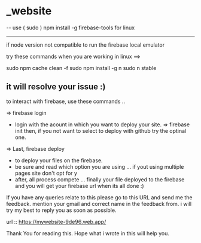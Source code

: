 # _website

--  use ( sudo ) npm install -g firebase-tools for linux

-----------------
if node version not compatible to run the firebase local emulator

try these commands when you are working in linux ==> 

sudo npm cache clean -f
sudo npm install -g n
sudo n stable

it will resolve your issue :)
--------------

to interact with firebase, use these commands ..

=> firebase login 
  - login with the acount in which you want to deploy your site.
=> firebase init then, if you not want to select to deploy with github try the optinal one.

=> Last, firebase deploy 
 - to deploy your files on the firebase. 
 - be sure and read which option you are using ... if yout using multiple pages site don't opt for y 
 - after, all process compete ... finally your file deployed to the firebase and you will get your firebase url when its all done :)
 
 If you have any queries relate to this please go to this URL and send me the feedback. mention your gmail and correct name in the feedback from.
 i will try my best to reply you as soon as possible. 
 
 url :: https://mywebsite-9de96.web.app/
 
 
Thank You for reading this. Hope what i wrote in this will help you.

